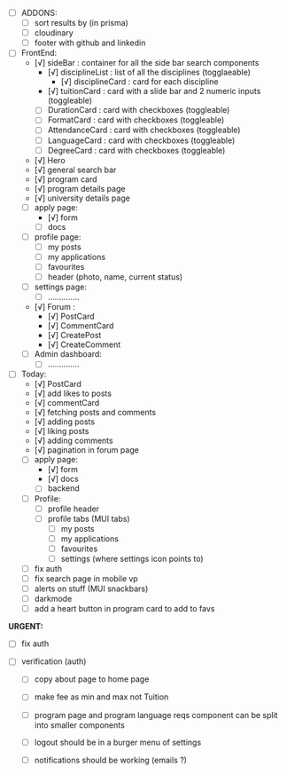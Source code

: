 

- [ ] ADDONS: 
  - [ ] sort results by (in prisma)
  - [ ] cloudinary 
  - [ ] footer with github and linkedin

- [ ] FrontEnd:   
  - [√] sideBar : container for all the side bar search components
    - [√] disciplineList : list of all the disciplines (togglaeable)
      - [√] disciplineCard : card for each discipline
    - [√] tuitionCard : card with a slide bar and 2 numeric inputs (toggleable)
    - [ ] DurationCard : card with checkboxes (toggleable)
    - [ ] FormatCard : card with checkboxes (toggleable)
    - [ ] AttendanceCard : card with checkboxes (toggleable)
    - [ ] LanguageCard : card with checkboxes (toggleable)
    - [ ] DegreeCard : card with checkboxes (toggleable)
  - [√] Hero 
  - [√] general search bar
  - [√] program card 
  - [√] program details page
  - [√] university details page
  - [ ] apply page:
    - [√] form 
    - [ ] docs 
  - [ ] profile page: 
    - [ ] my posts
    - [ ] my applications 
    - [ ] favourites 
    - [ ] header (photo, name, current status)
  - [ ] settings page:
    - [ ] ..............
  - [√]  Forum :
    - [√] PostCard 
    - [√] CommentCard
    - [√] CreatePost
    - [√] CreateComment
  - [ ] Admin dashboard: 
    - [ ] ..............
  
- [ ] Today:
  - [√] PostCard
  - [√] add likes to posts
  - [√] commentCard
  - [√] fetching posts and comments
  - [√] adding posts
  - [√] liking posts
  - [√] adding comments
  - [√] pagination in forum page
  - [ ] apply page: 
    - [√] form 
    - [√] docs 
    - [ ] backend 
  - [ ] Profile:
    - [ ] profile header 
    - [ ] profile tabs (MUI tabs)
      - [ ] my posts
      - [ ] my applications
      - [ ] favourites
      - [ ] settings (where settings icon points to)
  - [ ] fix auth 
  - [ ] fix search page in mobile vp
  - [ ] alerts on stuff (MUI snackbars)
  - [ ] darkmode 
  - [ ] add a heart button in program card to add to favs 

**URGENT:**
- [ ] fix auth 


- [ ] verification (auth) 
  - [ ] copy about page to home page 
  - [ ] make fee as min and max not Tuition
  - [ ] program page and program language reqs component can be split into smaller components
  - [ ] logout should be in a burger menu of settings 
  - [ ] notifications should be working (emails ?)

